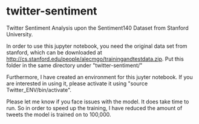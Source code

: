 # twitter-sentiment
Twitter Sentiment Analysis upon the Sentiment140 Dataset from Stanford University.


In order to use this jupyter notebook, you need the original data set from stanford, which can be downloaded at
http://cs.stanford.edu/people/alecmgo/trainingandtestdata.zip. Put this folder in the same directory under "twitter-sentiment/"

Furthermore, I have created an environment for this juyter notebook. If you are interested in using it, please
activate it using "source Twitter_ENV/bin/activate".

Please let me know if you face issues with the model. It does take time to run. So in order to speed up
the training, I have reduced the amount of tweets the model is trained on to 100,000.
